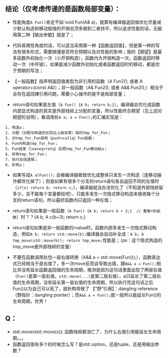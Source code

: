## 结论（仅考虑传递的是函数局部变量）：
- 性能角度`A Fun()`肯定不如`void Fun(A& a)，就算有编译器返回值优化尽量减少默认构造和移动赋值的开销也顶多做到二者持平，所以追求性能的话，无脑用第二种【输出参数】就是了；

- 代码易用性角度的话，可以适当采用第一种【函数返回值】，但是第一种的写法有很多形式，需要搞懂是否符合预期以及对性能的影响；我的【期望】是最多函数外初始化一次（小开销构造），函数内大开销构造一次，函数返回时移动一次（中开销），如果能减少函数外初始化或者函数返回时的移动，都是优于预期的写法；


- 【一般函数】指声明返回值类型为非引用的函数（A Fun2(); 或者 A operator+(const A&)）；非一般函数（A& Fun2(); 或者 A&& Fun2();）相当于会存在返回裸引用问题，需要小心操作的是不是局部变量；

- return语句如果是左值（`A Fun() {A b; return b;}`），编译器会优化成函数内部显式构造的其实是外部栈帧上分配的变量，所以性能符合期望（见上述对期望的说明），看调用处`A a; a = Fun();`的汇编实现是：

```
1. 构造a；
2. 分配（分配与构造的区别见上级目录）临时tmp_for_Fun；
3. 对tmp_for_Fun调用（push+callq）Fun函数；
4. Fun内构造tmp_for_Fun；
5. Fun结束（leaveq+retq）后把tmp_for_Fun移动给a；
6. 析构tmp_for_Fun；
7. 执行后续逻辑；
8. 析构a；
```

- 如果写成`A a(Fun());` 会被编译器极致优化成整体只发生一次构造（连移动操作都优化掉了）；但是如果有很多个分支的return语句各自返回不同的左值时（`if(x) return b; return c;`），编译器就没办法优化了（不知道外部栈帧留多少，总不能每个变量都给吧），只能多发生一次隐式移动构造来接收每个分支的return语句，所以最好函数内只返回一种左值；

- return语句如果是一般函数（`A Fun() {A b; return b + 3;}  // 重载+的函数`）时？？{A b; A c(b+3); return c;}
- return语句如果是非一般函数的rvalue时，函数内部多发生一次隐式移动构造，例如`A b; return std::move(b);`编译器会自动补全成：`A b; A tmp_move(std::move(b)); return tmp_move;`性能差；（ps：这个隐式构造的tmp_move是外部栈帧的变量）

- 不要在函数调用处包一层右值转换（A&& a = std::move(Fun());），函数表达式已经相当于是右值了，多一次move反而会导致出错，跟`A&& a = Fun();`相比并没有延长函数返回值的生命周期，推测是因为这句话里面出现了两层右值（`Fun()`是第一层右值，`std::move(...)`是第二层右值），a只延长了第二层右值的生命周期，没有延长第一层右值的生命周期，所以执行完这句话之后Fun()以为自己可以死了，就析构导致了 【“野”引用】：dangling reference（野指针：dangling pointer）；而`A&& a = Fun();`就一层所以能延长Fun()的生命周期，优秀！


## Q：
- std::move(std::move(x));
函数栈帧都消亡了，为什么右值引用能延长生命周期。。。
- 函数返回值有多个的时候怎么写？是std::option，还是tuple，还是用输出参数？